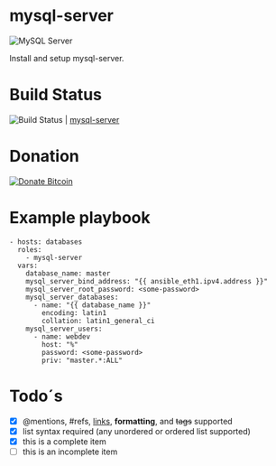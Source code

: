 mysql-server
=========
![MySQL Server](https://sqlbackupandftp.com/blog/wp-content/uploads/2018/11/logo-mysql-170x170.png)

Install and setup mysql-server.

# Build Status
![Build Status](https://travis-ci.org/iDustbin/mysql-server.svg?branch=master "https://travis-ci.org/iDustbin/mysql-server/") | [mysql-server](https://travis-ci.org/iDustbin/mysql-server/)

# Donation
[![Donate Bitcoin](https://img.shields.io/badge/donate-€10-orange.svg)](http://example.com/donate-bitcoin/?amount=10&currency=EUR)

# Example playbook
    - hosts: databases
      roles:
        - mysql-server
      vars:
        database_name: master
        mysql_server_bind_address: "{{ ansible_eth1.ipv4.address }}"
        mysql_server_root_password: <some-password>
        mysql_server_databases:
          - name: "{{ database_name }}"
            encoding: latin1
            collation: latin1_general_ci
        mysql_server_users:
          - name: webdev
            host: "%"
            password: <some-password>
            priv: "master.*:ALL"

# Todo´s
- [x] @mentions, #refs, [links](), **formatting**, and <del>tags</del> supported
- [x] list syntax required (any unordered or ordered list supported)
- [x] this is a complete item
- [ ] this is an incomplete item